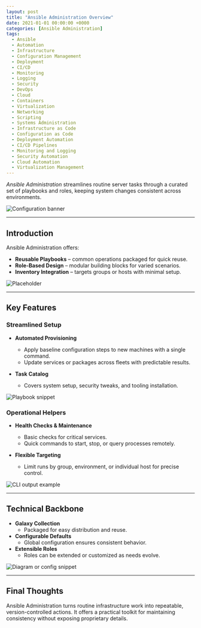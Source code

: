 ```yaml
---
layout: post
title: "Ansible Administration Overview"
date: 2021-01-01 00:00:00 +0000
categories: [Ansible Administration]
tags:
  - Ansible
  - Automation
  - Infrastructure
  - Configuration Management
  - Deployment
  - CI/CD
  - Monitoring
  - Logging
  - Security
  - DevOps
  - Cloud
  - Containers
  - Virtualization
  - Networking
  - Scripting
  - Systems Administration
  - Infrastructure as Code
  - Configuration as Code
  - Deployment Automation
  - CI/CD Pipelines
  - Monitoring and Logging
  - Security Automation
  - Cloud Automation
  - Virtualization Management
---
```


*Ansible Administration* streamlines routine server tasks through a curated set of playbooks and roles, keeping system changes consistent across environments.

![Configuration banner](https://placehold.co/600x400?text=Placeholder&format=svg)

---

## Introduction
Ansible Administration offers:
- **Reusable Playbooks** – common operations packaged for quick reuse.
- **Role-Based Design** – modular building blocks for varied scenarios.
- **Inventory Integration** – targets groups or hosts with minimal setup.

![Placeholder](https://placehold.co/600x400?text=Placeholder&format=svg)

---

## Key Features

### Streamlined Setup
- **Automated Provisioning**  
  - Apply baseline configuration steps to new machines with a single command.
  - Update services or packages across fleets with predictable results.

- **Task Catalog**  
  - Covers system setup, security tweaks, and tooling installation.

![Playbook snippet](https://placehold.co/600x400?text=Placeholder&format=svg)

### Operational Helpers
- **Health Checks & Maintenance**  
  - Basic checks for critical services.  
  - Quick commands to start, stop, or query processes remotely.

- **Flexible Targeting**  
  - Limit runs by group, environment, or individual host for precise control.

![CLI output example](https://placehold.co/600x400?text=Placeholder&format=svg)

---

## Technical Backbone

- **Galaxy Collection**  
  - Packaged for easy distribution and reuse.
- **Configurable Defaults**  
  - Global configuration ensures consistent behavior.
- **Extensible Roles**  
  - Roles can be extended or customized as needs evolve.

![Diagram or config snippet](https://placehold.co/600x400?text=Placeholder&format=svg)

---

## Final Thoughts
Ansible Administration turns routine infrastructure work into repeatable, version-controlled actions. It offers a practical toolkit for maintaining consistency without exposing proprietary details.
